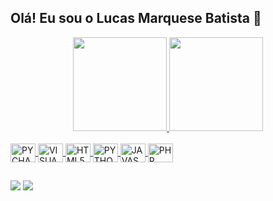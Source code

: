  ##  Olá!  Eu sou o Lucas Marquese Batista 🫡
  
<div align="center">
  <a href="https://github.com/lmbatista">
  <img height="150em" src="https://github-readme-stats.vercel.app/api?username=lmbatista&show_icons=true&theme=chartreuse-dark&include_all_commits=false&count_private=true"/>
  <img height="150em" src="https://github-readme-stats.vercel.app/api/top-langs/?username=lmbatista&layout=compact&langs_count=7&theme=chartreuse-dark"/>
</div
</div>
<div style="display: inline_block"><br>
 <img align="center" alt="PYCHARM" height="30" width="40" src="https://icongr.am/devicon/pycharm-original.svg?size=30&color=currentColor">

  <img align="center" alt="VISUALSTIDIO" height="30" width="40" src="https://icongr.am/devicon/visualstudio-plain.svg?size=30&color=f7f7f7">

   <img align="center" alt="HTML5" height="30" width="40" src="https://icongr.am/devicon/html5-original-wordmark.svg?size=30&color=f7f7f7">
  
  <img align="center" alt="PYTHON" height="30" width="40" src="https://icongr.am/devicon/python-original.svg?size=30&color=currentColor"> 
 
  <img align="center" alt="JAVASCRIPT" height="30" width="40" src="https://icongr.am/devicon/javascript-original.svg?size=30&color=currentColor">
  
  <img align="center" alt="PHP" height="30" width="40" src="https://icongr.am/devicon/php-original.svg?size=60&color=currentColor">
</div>
    
##
</div>
 <a href = "mailto:lucasmarquese02@gmail.com"><img src="https://img.shields.io/badge/Gmail-D14836?style=for-the-badge&logo=gmail&logoColor=white"></a>
  <a href="https://www.linkedin.com/in/lucas-marquese-batista-1a0a54180/" target="_blank"><img src="https://img.shields.io/badge/LinkedIn-0077B5?style=for-the-badge&logo=linkedin&logoColor=white"></a>
 
 </div>
